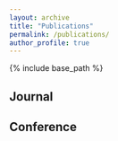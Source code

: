 ```yaml
---
layout: archive
title: "Publications"
permalink: /publications/
author_profile: true
---
```


{% include base_path %}


Journal
-------


Conference
----------


